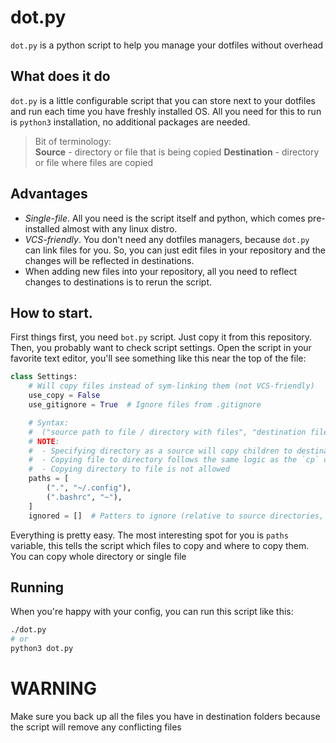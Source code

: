 # dot.py
`dot.py` is a python script to help you manage your dotfiles without overhead

## What does it do
`dot.py` is a little configurable script that you can store next to your dotfiles and run each time you have freshly
installed OS. All you need for this to run is `python3` installation, no additional packages are needed.


> Bit of terminology:  
> **Source** - directory or file that is being copied
> **Destination** - directory or file where files are copied

## Advantages
- _Single-file_. All you need is the script itself and python, which comes pre-installed almost with any linux distro.
- _VCS-friendly_. You don't need any dotfiles managers, because `dot.py` can link files for you. So, you can just edit files
in your repository and the changes will be reflected in destinations.
- When adding new files into your repository, all you need to reflect changes to destinations is to rerun the script.

## How to start.
First things first, you need `bot.py` script. Just copy it from this repository.  
Then, you probably want to check script settings. Open the script in your favorite text editor, you'll see something like
this near the top of the file:

```python
class Settings:
    # Will copy files instead of sym-linking them (not VCS-friendly)
    use_copy = False
    use_gitignore = True  # Ignore files from .gitignore

    # Syntax:
    #  ("source path to file / directory with files", "destination file to file / directory")
    # NOTE:
    #  - Specifying directory as a source will copy children to destination: <src>/* -> <dst dir>/
    #  - Copying file to directory follows the same logic as the `cp` command
    #  - Copying directory to file is not allowed
    paths = [
        (".", "~/.config"),
        (".bashrc", "~"),
    ]
    ignored = []  # Patters to ignore (relative to source directories, follows gitignore format)
```

Everything is pretty easy. The most interesting spot for you is `paths` variable, this tells the script which files to copy and where to copy them. You can copy whole directory or single file

## Running
When you're happy with your config, you can run this script like this:
```bash
./dot.py
# or
python3 dot.py
```

# WARNING
Make sure you back up all the files you have in destination folders because the script will remove any conflicting files